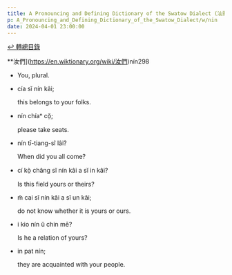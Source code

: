 ```yaml
---
title: A Pronouncing and Defining Dictionary of the Swatow Dialect (汕頭方言音義字典) / nin
p: A_Pronouncing_and_Defining_Dictionary_of_the_Swatow_Dialect/w/nin
date: 2024-04-01 23:00:00
---
```


[↩️ 轉總目錄](/A_Pronouncing_and_Defining_Dictionary_of_the_Swatow_Dialect)


**汝們](https://en.wiktionary.org/wiki/汝們)nín298
- You, plural.

- cía sĭ nín kâi;

  this belongs to your folks.

- nín chíaⁿ cŏ̤;

  please take seats.

- nín tī-tiang-sî lâi?

  When did you all come?

- cí kò̤ châng sĭ nín kâi a sĭ in kâi?

  Is this field yours or theirs?

- m̄ cai sĭ nín kâi a sĭ un kâi;

  do not know whether it is yours or ours.

- i kio nín ŭ chin mē?

  Is he a relation of yours?

- in pat nín;

  they are acquainted with your people.